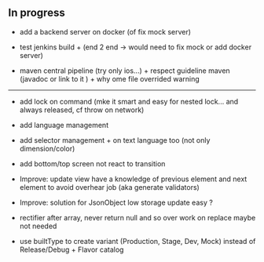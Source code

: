 ## In progress

- add a backend server on docker (of fix mock server)
- test jenkins build + (end 2 end -> would need to fix mock or add docker server)

- maven central pipeline (try only ios...) + respect guideline maven (javadoc or link to it ) + why ome file overrided warning

**** ****
- add lock on command (mke it smart and easy for nested lock... and always released, cf throw on network)
- add language management
- add selector management + on text language too (not only dimension/color)
- add bottom/top screen not react to transition


- Improve: update view have a knowledge of previous element and next element to avoid overhear job (aka generate validators)
- Improve: solution for JsonObject low storage update easy ?
- rectifier after array, never return null and so over work on replace maybe not needed


- use builtType to create variant (Production, Stage, Dev, Mock) instead of Release/Debug + Flavor catalog

